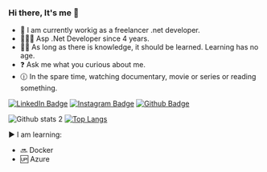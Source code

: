 ### Hi there, It's me 👋

- 🔭 I am currently workig as a freelancer .net developer.
- 👨‍💻🧿 Asp .Net Developer since 4 years.
- 🕵️‍♂️ As long as there is knowledge, it should be learned. Learning has no age.
- ❓ Ask me what you curious about me.
- 🕧 In the spare time, watching documentary, movie or series or reading something.

[![LinkedIn Badge](https://img.shields.io/badge/-LinkedIn-008b8b?style=quare&labelColor=008b8b&logo=LinkedIn&logoColor=white&link=link)](https://www.linkedin.com/in/ocalkurtulus/)
[![Instagram Badge](https://img.shields.io/badge/-Instagram-757575?style=flat-quare&labelColor=757575&logo=instagram&logoColor=white&link=link)](https://www.instagram.com/kurtulusocl.yon/?hl=tr)
[![Github Badge](https://img.shields.io/badge/-Github-000?style=quare&labelColor=000&logo=Github&logoColor=white&link=link)](https://github.com/kurtulusocL?tab=repositories)

![Github stats 2](https://github-readme-stats.vercel.app/api?username=kurtulusocL&show_icons=true&theme=radical) [![Top Langs](https://github-readme-stats.vercel.app/api/top-langs/?username=kurtulusocL&layout=compact)](https://github.com/kurtulusocL/kurtulusocL)

▶ I am learning:
- 🔜 Docker
- 🆙 Azure

<!--![indir](https://user-images.githubusercontent.com/78833568/153897087-76a2e902-07ed-4b80-983e-de735fb92b11.png) 
![azure](https://user-images.githubusercontent.com/78833568/153896830-d567b439-ee74-4c20-a642-8800602884ff.jpg)-->

